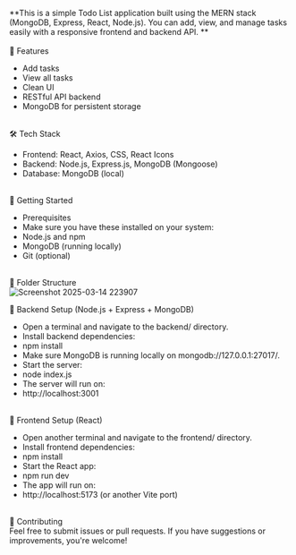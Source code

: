 **This is a simple Todo List application built using the MERN stack (MongoDB, Express, React, Node.js). You can add, view, and manage tasks easily with a responsive frontend and backend API.
** <br><br>
🌟 Features<br>
- Add tasks<br>
- View all tasks<br>
- Clean UI<br>
- RESTful API backend<br>
- MongoDB for persistent storage<br><br>

🛠️ Tech Stack<br>
- Frontend: React, Axios, CSS, React Icons<br>
- Backend: Node.js, Express.js, MongoDB (Mongoose)<br>
- Database: MongoDB (local)<br><br>

🚀 Getting Started<br>
- Prerequisites<br>
- Make sure you have these installed on your system:<br>
- Node.js and npm<br>
- MongoDB (running locally)<br>
- Git (optional)<br><br>

📂 Folder Structure<br>
![Screenshot 2025-03-14 223907](https://github.com/user-attachments/assets/80f0b489-c172-497e-9029-0ea24796c02c)<br>


🔧 Backend Setup (Node.js + Express + MongoDB)<br>
- Open a terminal and navigate to the backend/ directory.<br>
- Install backend dependencies:<br>
- npm install<br>
- Make sure MongoDB is running locally on mongodb://127.0.0.1:27017/.<br>
- Start the server:<br>
- node index.js<br>
- The server will run on:<br>
- http://localhost:3001<br><br>

🎨 Frontend Setup (React)<br>
- Open another terminal and navigate to the frontend/ directory.<br>
- Install frontend dependencies:<br>
- npm install<br>
- Start the React app:<br>
- npm run dev<br>
- The app will run on:<br>
- http://localhost:5173 (or another Vite port)<br><br>

🤝 Contributing<br>
Feel free to submit issues or pull requests. If you have suggestions or improvements, you're welcome!

